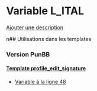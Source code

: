# Variable L_ITAL
[Ajouter une description](https://fa-tvars.appspot.com/L_ITAL)

n## Utilisations dans les templates

### Version PunBB

#### [Template profile_edit_signature](punbb/profile_edit_signature.md)
* [Variable à la ligne 48](../punbb/profile_edit_signature.tpl#L48)